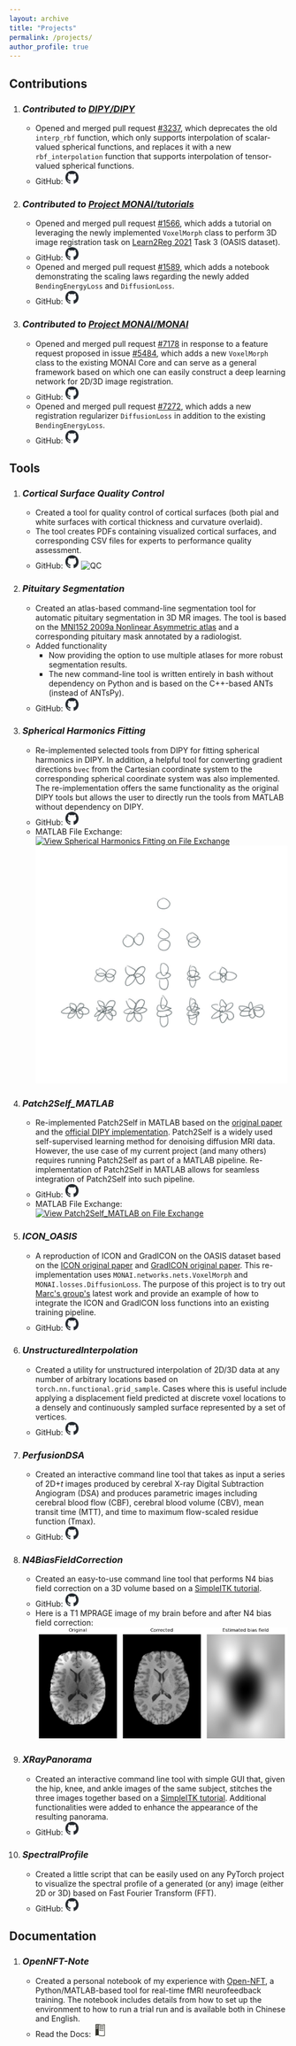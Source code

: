 ```yaml
---
layout: archive
title: "Projects"
permalink: /projects/
author_profile: true
---
```



Contributions
-------------

1. ### *Contributed to [DIPY/DIPY](https://github.com/dipy/dipy)*
    *  Opened and merged pull request [#3237](https://github.com/dipy/dipy/pull/3237), 
       which deprecates the old `interp_rbf` function, which only supports interpolation of scalar-valued spherical functions,
       and replaces it with a new `rbf_interpolation` function that supports interpolation of tensor-valued spherical functions.
    *  GitHub: [<img src="/images/github-mark.png" width="25"/>](https://github.com/dipy/dipy/blob/master/dipy/core/interpolation.pyx)

2. ### *Contributed to [Project MONAI/tutorials](https://github.com/Project-MONAI/tutorials)*
    *  Opened and merged pull request [#1566](https://github.com/Project-MONAI/tutorials/pull/1566), 
       which adds a tutorial on leveraging the newly implemented `VoxelMorph` class 
       to perform 3D image registration task on [Learn2Reg 2021](https://learn2reg.grand-challenge.org/Learn2Reg2021/) 
       Task 3 (OASIS dataset).
    *  GitHub: [<img src="/images/github-mark.png" width="25"/>](https://github.com/Project-MONAI/tutorials/blob/main/3d_registration/learn2reg_oasis_unpaired_brain_mr.ipynb)
    *  Opened and merged pull request [#1589](https://github.com/Project-MONAI/tutorials/pull/1589), 
       which adds a notebook demonstrating the scaling laws 
       regarding the newly added `BendingEnergyLoss` and `DiffusionLoss`.
    *  GitHub: [<img src="/images/github-mark.png" width="25"/>](https://github.com/Project-MONAI/tutorials/blob/main/modules/bending_energy_diffusion_loss_notes.ipynb)

3. ### *Contributed to [Project MONAI/MONAI](https://github.com/Project-MONAI/MONAI)*
    *  Opened and merged pull request [#7178](https://github.com/Project-MONAI/MONAI/pull/7178)
       in response to a feature request proposed in issue [#5484](https://github.com/Project-MONAI/MONAI/issues/5484),
       which adds a new `VoxelMorph` class to the existing MONAI Core and can serve as a general framework 
       based on which one can easily construct a deep learning network for 2D/3D image registration.
    *  GitHub: [<img src="/images/github-mark.png" width="25"/>](https://github.com/Project-MONAI/MONAI/blob/dev/monai/networks/nets/voxelmorph.py)
    *  Opened and merged pull request [#7272](https://github.com/Project-MONAI/MONAI/pull/7272), 
       which adds a new registration regularizer `DiffusionLoss` in addition to the existing `BendingEnergyLoss`.
    *  GitHub: [<img src="/images/github-mark.png" width="25"/>](https://github.com/Project-MONAI/MONAI/blob/dev/monai/losses/deform.py)


Tools
-----

1. ### *Cortical Surface Quality Control*
    *  Created a tool for quality control of cortical surfaces (both pial and white surfaces with cortical thickness and curvature overlaid).
    *  The tool creates PDFs containing visualized cortical surfaces, and corresponding CSV files for experts to performance quality assessment.
    *  GitHub: [<img src="/images/github-mark.png" width="25"/>](https://github.com/kvttt/Cortical_Surface_QC)
    ![QC](/images/QC.png)

2. ### *Pituitary Segmentation*
    *  Created an atlas-based command-line segmentation tool for automatic pituitary segmentation in 3D MR images. 
       The tool is based on the [MNI152 2009a Nonlinear Asymmetric atlas](https://www.bic.mni.mcgill.ca/ServicesAtlases/ICBM152NLin2009)
       and a corresponding pituitary mask annotated by a radiologist.
    *  Added functionality
        *  Now providing the option to use multiple atlases for more robust segmentation results. 
        *  The new command-line tool is written entirely in bash without dependency on Python and is based on the C++-based ANTs (instead of ANTsPy).
    *  GitHub: [<img src="/images/github-mark.png" width="25"/>](https://github.com/kvttt/Pituitary_Segmentation)

3. ### *Spherical Harmonics Fitting*
    *  Re-implemented selected tools from DIPY for fitting spherical harmonics in DIPY.
       In addition, a helpful tool for converting gradient directions `bvec` from the 
       Cartesian coordinate system to the corresponding spherical coordinate system was also implemented.
       The re-implementation offers the same functionality as the original DIPY tools 
       but allows the user to directly run the tools from MATLAB without dependency on DIPY.
    *  GitHub: [<img src="/images/github-mark.png" width="25"/>](https://github.com/kvttt/Spherical-Harmonics-Fitting)
    *  MATLAB File Exchange: [![View Spherical Harmonics Fitting on File Exchange](https://www.mathworks.com/matlabcentral/images/matlab-file-exchange.svg)](https://www.mathworks.com/matlabcentral/fileexchange/168591-spherical-harmonics-fitting)
    ![SH](/images/SH.jpg)

4. ### *Patch2Self_MATLAB*
    *  Re-implemented Patch2Self in MATLAB based on the [original paper](https://arxiv.org/abs/2011.01355) 
       and the [official DIPY implementation](https://github.com/dipy/dipy/blob/master/dipy/denoise/patch2self.py). 
       Patch2Self is a widely used self-supervised learning method for denoising diffusion MRI data. 
       However, the use case of my current project (and many others) requires running Patch2Self as part of a MATLAB pipeline.
       Re-implementation of Patch2Self in MATLAB allows for seamless integration of Patch2Self into such pipeline.
    *  GitHub: [<img src="/images/github-mark.png" width="25"/>](https://github.com/kvttt/Patch2Self_MATLAB)
    *  MATLAB File Exchange: [![View Patch2Self_MATLAB on File Exchange](https://www.mathworks.com/matlabcentral/images/matlab-file-exchange.svg)](https://www.mathworks.com/matlabcentral/fileexchange/168596-patch2self_matlab)

5. ### *ICON_OASIS*
    *  A reproduction of ICON and GradICON on the OASIS dataset 
       based on the [ICON original paper](https://arxiv.org/abs/2105.04459) and [GradICON original paper](https://arxiv.org/abs/2206.05897). 
       This re-implementation uses `MONAI.networks.nets.VoxelMorph` and `MONAI.losses.DiffusionLoss`. 
       The purpose of this project is to try out [Marc's group's](https://biag.cs.unc.edu/author/marc-niethammer/) latest work 
       and provide an example of how to integrate the ICON and GradICON loss functions into an existing training pipeline.
    *  GitHub: [<img src="/images/github-mark.png" width="25"/>](https://github.com/kvttt/ICON_OASIS)

6. ### *UnstructuredInterpolation*
    *  Created a utility for unstructured interpolation of 2D/3D data 
       at any number of arbitrary locations based on `torch.nn.functional.grid_sample`. 
       Cases where this is useful include applying a displacement field 
       predicted at discrete voxel locations to a densely and continuously sampled surface 
       represented by a set of vertices.
    * GitHub: [<img src="/images/github-mark.png" width="25"/>](https://github.com/kvttt/UnstructuredInterpolation)

7. ### *PerfusionDSA*
    *  Created an interactive command line tool that takes as input a series of 2D$+t$ images 
       produced by cerebral X-ray Digital Subtraction Angiogram (DSA) and produces parametric images 
       including cerebral blood flow (CBF), cerebral blood volume (CBV), mean transit time (MTT), 
       and time to maximum flow-scaled residue function (Tmax).
    *  GitHub: [<img src="/images/github-mark.png" width="25"/>](https://github.com/kvttt/PerfusionDSA)

8. ### *N4BiasFieldCorrection*
    *  Created an easy-to-use command line tool that performs N4 bias field correction on a 3D volume 
       based on a [SimpleITK tutorial](https://simpleitk.readthedocs.io/en/master/link_N4BiasFieldCorrection_docs.html).
    *  GitHub: [<img src="/images/github-mark.png" width="25"/>](https://github.com/kvttt/N4BiasFieldCorrection)
    *  Here is a T1 MPRAGE image of my brain before and after N4 bias field correction:
    ![N4](/images/N4.png)

9. ### *XRayPanorama*
    *  Created an interactive command line tool with simple GUI that, 
       given the hip, knee, and ankle images of the same subject, 
       stitches the three images together based on a [SimpleITK tutorial](https://github.com/SimpleITK/TUTORIAL/blob/main/07_registration_application.ipynb). 
       Additional functionalities were added to enhance the appearance of the resulting panorama.
    *  GitHub: [<img src="/images/github-mark.png" width="25"/>](https://github.com/kvttt/XRayPanorama)

10. ### *SpectralProfile*
     *  Created a little script that can be easily used on any PyTorch project to visualize the spectral profile 
        of a generated (or any) image (either 2D or 3D) based on Fast Fourier Transform (FFT).
     *  GitHub: [<img src="/images/github-mark.png" width="25"/>](https://github.com/kvttt/SpectralProfile)


Documentation
-------------

1. ### *OpenNFT-Note*
    *  Created a personal notebook of my experience with [Open-NFT](https://doi.org/10.1016/j.neuroimage.2017.06.039), 
       a Python/MATLAB-based tool for real-time fMRI neurofeedback training. 
       The notebook includes details from how to set up the environment to how to run a trial run 
       and is available both in Chinese and English.
    *  Read the Docs: [<img src="/images/logo-dark.png" width="25"/>](https://opennft-notes.readthedocs.io/en/latest/)

[//]: # (<br/><br/><br/><br/><br/><br/><br/><br/><br/>)
